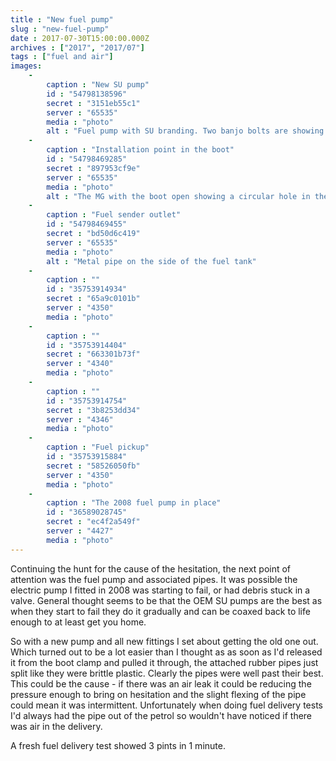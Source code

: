 ```yaml
---
title : "New fuel pump"
slug : "new-fuel-pump"
date : 2017-07-30T15:00:00.000Z
archives : ["2017", "2017/07"]
tags : ["fuel and air"]
images:
    -
        caption : "New SU pump"
        id : "54798138596"
        secret : "3151eb55c1"
        server : "65535"
        media : "photo"
        alt : "Fuel pump with SU branding. Two banjo bolts are showing." 
    -
        caption : "Installation point in the boot"
        id : "54798469285"
        secret : "897953cf9e"
        server : "65535"
        media : "photo"
        alt : "The MG with the boot open showing a circular hole in the leading edge where the fuel pump sits"
    -
        caption : "Fuel sender outlet"
        id : "54798469455"
        secret : "bd50d6c419"
        server : "65535"
        media : "photo"
        alt : "Metal pipe on the side of the fuel tank"      
    -
        caption : ""
        id : "35753914934"
        secret : "65a9c0101b"
        server : "4350"
        media : "photo"
    -
        caption : ""
        id : "35753914404"
        secret : "663301b73f"
        server : "4340"
        media : "photo"
    -
        caption : ""
        id : "35753914754"
        secret : "3b8253dd34"
        server : "4346"
        media : "photo"
    -
        caption : "Fuel pickup"
        id : "35753915884"
        secret : "58526050fb"
        server : "4350"
        media : "photo"
    -
        caption : "The 2008 fuel pump in place"
        id : "36589028745"
        secret : "ec4f2a549f"
        server : "4427"
        media : "photo"
---
```


Continuing the hunt for the cause of the hesitation, the next point of attention was the fuel pump and associated pipes. It was possible the electric pump I fitted in 2008 was starting to fail, or had debris stuck in a valve. General thought seems to be that the OEM SU pumps are the best as when they start to fail they do it gradually and can be coaxed back to life enough to at least get you home.

So with a new pump and all new fittings I set about getting the old one out. Which turned out to be a lot easier than I thought as as soon as I'd released it from the boot clamp and pulled it through, the attached rubber pipes just split like they were brittle plastic. Clearly the pipes were well past their best. This could be the cause - if there was an air leak it could be reducing the pressure enough to bring on hesitation and the slight flexing of the pipe could mean it was intermittent. Unfortunately when doing fuel delivery tests I'd always had the pipe out of the petrol so wouldn't have noticed if there was air in the delivery.

A fresh fuel delivery test showed 3 pints in 1 minute.